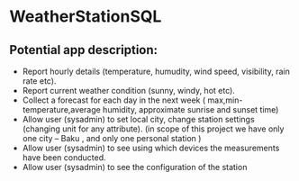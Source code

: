 # WeatherStationSQL
## Potential app description:
* Report hourly details (temperature, humudity, wind speed, visibility, rain rate etc).
* Report current weather condition (sunny, windy, hot etc).
* Collect a forecast for each day in the next week ( max,min-temperature,average humidity,
approximate sunrise and sunset time)
* Allow user (sysadmin) to set local city, change station settings (changing unit for any attribute). (in
scope of this project we have only one city – Baku , and only one personal station )
* Allow user (sysadmin) to see using which devices the measurements have been conducted.
* Allow user (sysadmin) to see the configuration of the station
